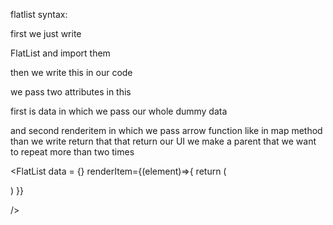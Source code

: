 flatlist syntax: 

first we just write 

FlatList and import them 

then we write this in our code

we pass two attributes in this 

first is data in which we pass our whole dummy data 

and second renderitem in which we pass arrow function like in map method than we write return that that return our UI we make a parent that we want to repeat more than two times

<FlatList
data = {} renderItem={(element)=>{
return (
    
)
}}

/>
